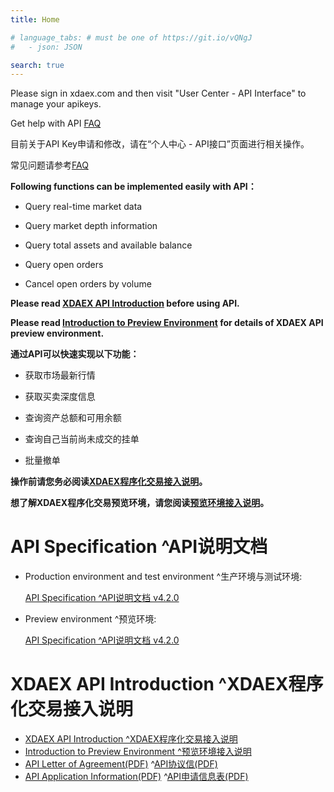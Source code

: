 ```yaml
---
title: Home

# language_tabs: # must be one of https://git.io/vQNgJ
#   - json: JSON 

search: true
---
```


Please sign in xdaex.com and then visit "User Center - API Interface" to manage your apikeys.

Get help with API [FAQ](https://support.xdaex.com/hc/en-us/search?utf8=%E2%9C%93&query=api)

目前关于API Key申请和修改，请在“个人中心 - API接口”页面进行相关操作。

常见问题请参考[FAQ](https://support.xdaex.com/hc/zh-cn/search?utf8=✓&query=api)

**Following functions can be implemented easily with API：**

* Query real-time market data

* Query market depth information

* Query total assets and available balance

* Query open orders

* Cancel open orders by volume

**Please read [XDAEX API Introduction](XDAEX_API_Introduction) before using API.**

**Please read [Introduction to Preview Environment](XDAEX_API_Preview_Environment_introduction) for details of XDAEX API preview environment.**

**通过API可以快速实现以下功能：**

* 获取市场最新行情

* 获取买卖深度信息

* 查询资产总额和可用余额

* 查询自己当前尚未成交的挂单

* 批量撤单

**操作前请您务必阅读[XDAEX程序化交易接入说明](XDAEX_API_Introduction)。**

**想了解XDAEX程序化交易预览环境，请您阅读[预览环境接入说明](XDAEX_API_Preview_Environment_introduction)。**

# API Specification ^API说明文档<br>
* Production environment and test environment ^生产环境与测试环境:

  [API Specification ^API说明文档 v4.2.0](API_Specification)<br>
* Preview environment ^预览环境:

  [API Specification ^API说明文档 v4.2.0](API_Specification_for_preview_environment)<br>

# XDAEX API Introduction ^XDAEX程序化交易接入说明<br>
* [XDAEX API Introduction ^XDAEX程序化交易接入说明](XDAEX_API_Introduction)<br>
* [Introduction to Preview Environment ^预览环境接入说明](XDAEX_API_Preview_Environment_introduction)<br>
* [API Letter of Agreement(PDF)](https://github.com/XDAEX/API/raw/master/documents/API_Letter_of_Agreement_EN.pdf) ^[API协议信(PDF)](https://github.com/XDAEX/API/raw/master/documents/API_Letter_of_Agreement_CN.pdf)<br>
* [API Application Information(PDF)](https://github.com/XDAEX/API/raw/master/documents/API_Application_Information_EN.pdf) ^[API申请信息表(PDF)](https://github.com/XDAEX/API/raw/master/documents/API_Application_Information_CN.pdf)<br>
